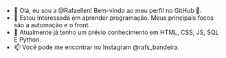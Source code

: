 - 👋 Olá, eu sou a @Rafaellen! Bem-vindo ao meu perfil no GitHub 👋.
- 👀 Estou interessada em aprender programação. Meus principais focos são a automação e o front.
- 🌱 Atualmente já tenho um prévio conhecimento em HTML, CSS, JS, SQL E Python.
- 📫 Você pode me encontrar no Instagram @rafs_bandeira.

